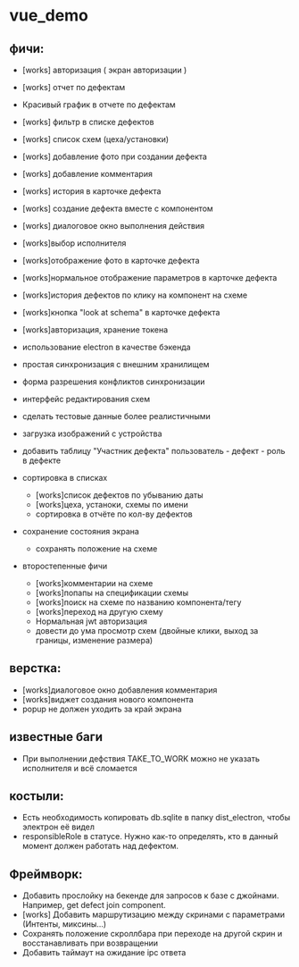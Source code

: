 # vue_demo

## фичи:

- [works] авторизация ( экран авторизации )
- [works] отчет по дефектам
- Красивый график в отчете по дефектам
- [works] фильтр в списке дефектов
- [works] список схем (цеха/установки)
- [works] добавление фото при создании дефекта
- [works] добавление комментария
- [works] история в карточке дефекта
- [works] создание дефекта вместе с компонентом
- [works] диалоговое окно выполнения действия
- [works]выбор исполнителя
- [works]отображение фото в карточке дефекта
- [works]нормальное отображение параметров в карточке дефекта
- [works]история дефектов по клику на компонент на схеме
- [works]кнопка "look at schema" в карточке дефекта
- [works]авторизация, хранение токена
- использование electron в качестве бэкенда
- простая синхронизация с внешним хранилищем
- форма разрешения конфликтов синхронизации
- интерфейс редактирования схем
- сделать тестовые данные более реалистичными
- загрузка изображений с устройства
- добавить таблицу "Участник дефекта" пользователь - дефект - роль в дефекте

- сортировка в списках

  - [works]список дефектов по убыванию даты
  - [works]цеха, устаноки, схемы по имени
  - сортировка в отчёте по кол-ву дефектов

- сохранение состояния экрана

  - сохранять положение на схеме

- второстепенные фичи
  - [works]комментарии на схеме
  - [works]попапы на спецификации схемы
  - [works]поиск на схеме по названию компонента/тегу
  - [works]переход на другую схему
  - Нормальная jwt авторизация
  - довести до ума просмотр схем (двойные клики, выход за границы, изменение размера)

## верстка:

- [works]диалоговое окно добавления комментария
- [works]виджет создания нового компонента
- popup не должен уходить за край экрана

## известные баги

- При выполнении дефствия TAKE_TO_WORK можно не указать исполнителя и всё сломается

## костыли:

- Есть необходимость копировать db.sqlite в папку dist_electron, чтобы электрон её видел
- responsibleRole в статусе. Нужно как-то определять, кто в данный момент должен работать над дефектом.

## Фреймворк:

- Добавить прослойку на бекенде для запросов к базе с джойнами. Например, get defect join component.
- [works] Добавить маршрутизацию между скринами с параметрами (Интенты, миксины...)
- Сохранять положение скроллбара при переходе на другой скрин и восстанавливать при возвращении
- Добавить таймаут на ожидание ipc ответа
